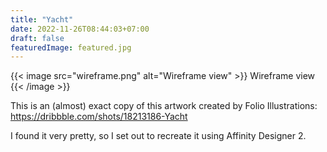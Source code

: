 ```yaml
---
title: "Yacht"
date: 2022-11-26T08:44:03+07:00
draft: false
featuredImage: featured.jpg
---
```


{{< image src="wireframe.png" alt="Wireframe view" >}}
Wireframe view
{{< /image >}}

This is an (almost) exact copy of this artwork created by Folio Illustrations: https://dribbble.com/shots/18213186-Yacht

I found it very pretty, so I set out to recreate it using Affinity Designer 2.